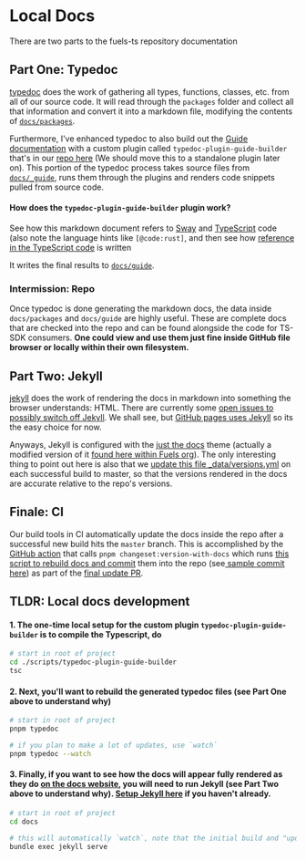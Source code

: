 # Local Docs

There are two parts to the fuels-ts repository documentation

## Part One: Typedoc
[typedoc](https://typedoc.org/) does the work of gathering all types, functions, classes, etc. from all of our source code. It will read through the `packages` folder and collect all that information and convert it into a markdown file, modifying the contents of [`docs/packages`](https://github.com/FuelLabs/fuels-ts/tree/master/docs/packages).

Furthermore, I've enhanced typedoc to also build out the [Guide documentation](https://fuellabs.github.io/fuels-ts/guide/) with a custom plugin called  `typedoc-plugin-guide-builder` that's in our [repo here](https://github.com/FuelLabs/fuels-ts/tree/master/scripts/typedoc-plugin-guide-builder) (We should move this to a standalone plugin later on). This portion of the typedoc process takes source files from [`docs/_guide`](https://github.com/FuelLabs/fuels-ts/tree/master/docs/_guide), runs them through the plugins and renders code snippets pulled from source code.  

#### How does the `typedoc-plugin-guide-builder` plugin work? 
See how this markdown document refers to [Sway](https://github.com/FuelLabs/fuels-ts/blob/master/docs/_guide/testing/testing-with-jest.md?plain=1#L6) and [TypeScript](https://github.com/FuelLabs/fuels-ts/blob/master/docs/_guide/testing/testing-with-jest.md?plain=1#L9) code (also note the language hints like `[@code:rust]`, and then see how [reference in the TypeScript code](https://github.com/FuelLabs/fuels-ts/blob/master/packages/example-contract/src/example-contract.test.ts#L1) is written

It writes the final results to [`docs/guide`](https://github.com/FuelLabs/fuels-ts/tree/master/docs/guide).

### Intermission: Repo
Once typedoc is done generating the markdown docs, the data inside `docs/packages` and `docs/guide` are highly useful. These are complete docs that are checked into the repo and can be found alongside the code for TS-SDK consumers. **One could view and use them just fine inside GitHub file browser or locally within their own filesystem.**

## Part Two: Jekyll
[jekyll](https://jekyllrb.com/) does the work of rendering the docs in markdown into something the browser understands: HTML. There are currently some [open issues to possibly switch off Jekyll](https://github.com/FuelLabs/fuels-ts/issues/457). We shall see, but [GitHub pages uses Jekyll](https://docs.github.com/en/pages/setting-up-a-github-pages-site-with-jekyll) so its the easy choice for now.

Anyways, Jekyll is configured with the [just the docs](https://github.com/just-the-docs/just-the-docs) theme (actually a modified version of it [found here within Fuels org](https://github.com/FuelLabs/typedoc-just-the-docs-theme)). The only interesting thing to point out here is also that we [update this file _data/versions.yml](https://github.com/FuelLabs/fuels-ts/blob/master/docs/_data/versions.yml) on each successful build to master, so that the versions rendered in the docs are accurate relative to the repo's versions.

## Finale: CI
Our build tools in CI automatically update the docs inside the repo after a successful new build hits the `master` branch. This is accomplished by the [GitHub action](https://github.com/FuelLabs/fuels-ts/blob/master/.github/workflows/release.yaml#L48) that calls `pnpm changeset:version-with-docs` which runs [this script to rebuild docs and commit](https://github.com/FuelLabs/fuels-ts/blob/master/scripts/changeset-version-with-docs.ts) them into the repo (see[ sample commit here](https://github.com/FuelLabs/fuels-ts/pull/669/commits/8fc3bb1eea57e73139965cf32f36b24537df4906)) as part of the [final update PR](https://github.com/FuelLabs/fuels-ts/pull/669).

## TLDR: Local docs development
#### 1. The one-time local setup for the custom plugin `typedoc-plugin-guide-builder` is to compile the Typescript, do
```bash
# start in root of project
cd ./scripts/typedoc-plugin-guide-builder
tsc
```

#### 2. Next, you'll want to rebuild the generated typedoc files (see Part One above to understand why)
```bash
# start in root of project
pnpm typedoc

# if you plan to make a lot of updates, use `watch`
pnpm typedoc --watch
```

#### 3. Finally, if you want to see how the docs will appear fully rendered as they do [on the docs website](https://fuellabs.github.io/fuels-ts/), you will need to run Jekyll (see Part Two above to understand why). [Setup Jekyll here](https://jekyllrb.com/docs/) if you haven't already.
```bash
# start in root of project
cd docs

# this will automatically `watch`, note that the initial build and "updates" can take several seconds/minutes
bundle exec jekyll serve
```
